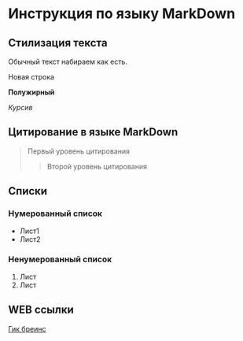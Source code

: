 # Инструкция по языку MarkDown

## Стилизация текста

Обычный текст набираем
как есть.

Новая строка

**Полужирный**

*Курсив*

## Цитирование в языке MarkDown
> Первый уровень цитирования
>> Второй уровень цитирования

## Списки
### Нумерованный список
* Лист1
* Лист2

### Ненумерованный список
1. Лист
2. Лист

## WEB ссылки
[Гик бреинс](http.gb.com "GeekBrains")
